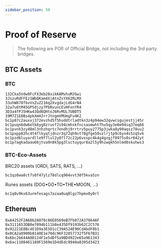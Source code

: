 ```yaml
---
sidebar_position: 50
---
```


# Proof of Reserve

> The following are POR of Official Bridge, not including the 3rd party bridges.

## BTC Assets

### BTC

```
132Cka5Vdw9FcFX3eb28xikKAMvhuMJGwi
3JszuRdFFEz1WbQKam4XjAtnZsYX62RLMX
33uhW878fbvVxZuZ216q2XvgdajLdG4rN4
32a7u8tM45GPSdjzy7PbRvuncEvHFxnYR4
3D3a4fPJ5HKw43Qd6QHtoJ6RvMUL7UBDT5
19M7Z1E8Bs4pkXmHJrrJtngmVMUmgFu4K2
bc1p87c2auxxj372evzhd5f5huddtrladtkn3z4p94ew32qvwcsgujestjj45r
bc1puqn6dw6etk6yg8zruvf2s94cmhxkfncsaumwhtfhu5qy3e6m94sq37eq66
bc1pvnh3zy48ml3nhzhqrtc7endhj9rrtrv5puy2775p3jwka8y99aqsz78uu2
bc1pxpp82hc4t4flkyqtjdnzr3q72qh9st78gfge50vzlrjtp9c6yn4s5zq5vk
bc1pzd6luyardlle9f7lul2y8fl72c22p6vxspc4k4g4gzgjf8975s0sr042yt
bc1p7agkadaau66jtva9n8k5pg3lsctuyqur8a2l5y9hzwqkh5nlmd0skuhws3
```

### BTC-Eco-Assets

BRC20 assets (ORDI, SATS, RATS, ...)

```
bc1qz6wa8ct7s0f47ylz78dlcq904vvt30f5kva5zn
```

Runes assets (DOG•GO•TO•THE•MOON, ...)

```
bc1q0v9kx63urmfesags7azaa0uq0lgz7hpmx0y0rl
```

## Ethereum

```
0xA4252F2A68b2A078c86E0569eB7Fb872A37864AF
0x3111653DB0e7094b111b8e435Df9193b62C2C576
0x92221E8Bc4E1D9a3E5D1cC39A524E90Cd4bdF8b1
0x0CA2a8900b8140E1e70dc96F32857732f5F67B31
0x6bc2b644A0D124F1e5dDf5a9BDd922e65a961343
0x6ac1108461189F1569e1D4dEdc9940a0395d3423
```

